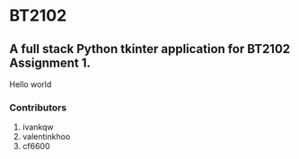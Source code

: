 # BT2102 

## A full stack Python tkinter application for BT2102 Assignment 1. 

Hello world

### Contributors
<ol>
  <li> ivankqw </li>
  <li> valentinkhoo </li>
  <li> cf6600 </li>
<ol>

